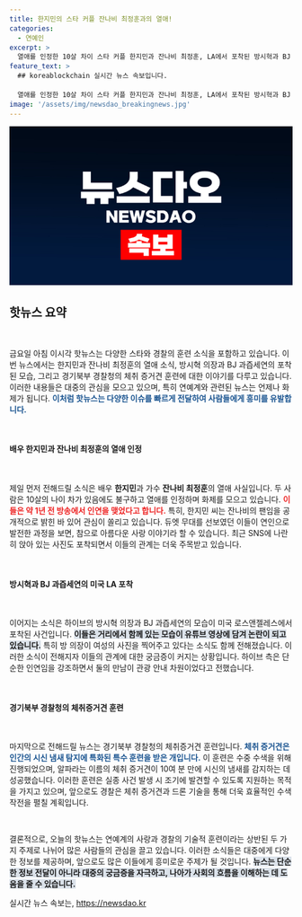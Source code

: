 ```yaml
---
title: 한지민의 스타 커플 잔나비 최정훈과의 열애!
categories:
  - 연예인
excerpt: >
  열애를 인정한 10살 차이 스타 커플 한지민과 잔나비 최정훈, LA에서 포착된 방시혁과 BJ 과즙세연의 미스터리한 만남, 그리고 체취증거견의 놀라운 수중 수색 훈련 소식까지! 지금 확인해보세요!
feature_text: >
  ## koreablockchain 실시간 뉴스 속보입니다.

  열애를 인정한 10살 차이 스타 커플 한지민과 잔나비 최정훈, LA에서 포착된 방시혁과 BJ 과즙세연의 미스터리한 만남, 그리고 체취증거견의 놀라운 수중 수색 훈련 소식까지! 지금 확인해보세요!
image: '/assets/img/newsdao_breakingnews.jpg'
---
```


<p><img src="/assets/img/newsdao_breakingnews.jpg" alt="koreablockchain 속보" /></p>

<h2 data-ke-size="size26">핫뉴스 요약</h2>

<p data-ke-size="size16">&nbsp;</p> 

<p>금요일 아침 이시각 핫뉴스는 다양한 스타와 경찰의 훈련 소식을 포함하고 있습니다. 이번 뉴스에서는 한지민과 잔나비 최정훈의 열애 소식, 방시혁 의장과 BJ 과즙세연의 포착된 모습, 그리고 경기북부 경찰청의 체취 증거견 훈련에 대한 이야기를 다루고 있습니다. 이러한 내용들은 대중의 관심을 모으고 있으며, 특히 연예계와 관련된 뉴스는 언제나 화제가 됩니다. <b><span style="color: #1a5490;">이처럼 핫뉴스는 다양한 이슈를 빠르게 전달하여 사람들에게 흥미를 유발합니다.</span></b></p>

<p data-ke-size="size16">&nbsp;</p> 

<h4>배우 한지민과 잔나비 최정훈의 열애 인정</h4>

<p data-ke-size="size16">&nbsp;</p> 

<p>제일 먼저 전해드릴 소식은 배우 <b>한지민</b>과 가수 <b>잔나비 최정훈</b>의 열애 사실입니다. 두 사람은 10살의 나이 차가 있음에도 불구하고 열애를 인정하며 화제를 모으고 있습니다. <b><span style="color: #ee2323;">이들은 약 1년 전 방송에서 인연을 맺었다고 합니다.</span></b> 특히, 한지민 씨는 잔나비의 팬임을 공개적으로 밝힌 바 있어 관심이 쏠리고 있습니다. 듀엣 무대를 선보였던 이들이 연인으로 발전한 과정을 보면, 참으로 아름다운 사랑 이야기라 할 수 있습니다. 최근 SNS에 나란히 앉아 있는 사진도 포착되면서 이들의 관계는 더욱 주목받고 있습니다. </p>

<p data-ke-size="size16">&nbsp;</p> 

<h4>방시혁과 BJ 과즙세연의 미국 LA 포착</h4>

<p data-ke-size="size16">&nbsp;</p> 

<p>이어지는 소식은 하이브의 방시혁 의장과 BJ 과즙세연의 모습이 미국 로스앤젤레스에서 포착된 사건입니다. <b><span style="background-color: #21538527;">이들은 거리에서 함께 있는 모습이 유튜브 영상에 담겨 논란이 되고 있습니다.</span></b> 특히 방 의장이 여성의 사진을 찍어주고 있다는 소식도 함께 전해졌습니다. 이러한 소식이 전해지자 이들의 관계에 대한 궁금증이 커지는 상황입니다. 하이브 측은 단순한 인연임을 강조하면서 둘의 만남이 관광 안내 차원이었다고 전했습니다.</p>

<p data-ke-size="size16">&nbsp;</p> 

<h4>경기북부 경찰청의 체취증거견 훈련</h4>

<p data-ke-size="size16">&nbsp;</p> 

<p>마지막으로 전해드릴 뉴스는 경기북부 경찰청의 체취증거견 훈련입니다. <b><span style="color: #1a5490;">체취 증거견은 인간의 시신 냄새 탐지에 특화된 특수 훈련을 받은 개입니다.</span></b> 이 훈련은 수중 수색을 위해 진행되었으며, 알파라는 이름의 체취 증거견이 10여 분 만에 시신의 냄새를 감지하는 데 성공했습니다. 이러한 훈련은 실종 사건 발생 시 조기에 발견할 수 있도록 지원하는 목적을 가지고 있으며, 앞으로도 경찰은 체취 증거견과 드론 기술을 통해 더욱 효율적인 수색 작전을 펼칠 계획입니다.</p>

<p data-ke-size="size16">&nbsp;</p> 

<p>결론적으로, 오늘의 핫뉴스는 연예계의 사랑과 경찰의 기술적 훈련이라는 상반된 두 가지 주제로 나뉘어 많은 사람들의 관심을 끌고 있습니다. 이러한 소식들은 대중에게 다양한 정보를 제공하며, 앞으로도 많은 이들에게 흥미로운 주제가 될 것입니다. <b><span style="background-color: #21538527;">뉴스는 단순한 정보 전달이 아니라 대중의 궁금증을 자극하고, 나아가 사회의 흐름을 이해하는 데 도움을 줄 수 있습니다.</span></b></p>
실시간 뉴스 속보는, <a href="https://newsdao.kr" rel="dofollow">https://newsdao.kr</a>


